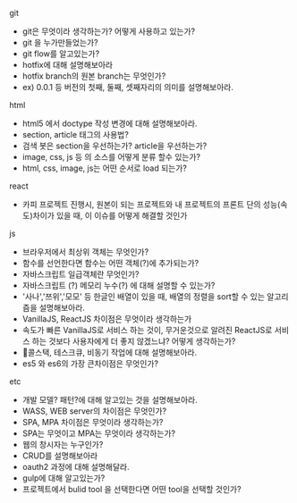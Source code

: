 git

- git은 무엇이라 생각하는가? 어떻게 사용하고 있는가?
- git 을 누가만들었는가?
- git flow를 알고있는가?
- hotfix에 대해 설명해보아라
- hotfix branch의 원본 branch는 무엇인가?
- ex) 0.0.1 등 버전의 첫째, 둘째, 셋째자리의 의미를 설명해보아라.

html

- html5 에서 doctype 작성 변경에 대해 설명해보아라.
- section, article 태그의 사용법?
- 검색 봇은 section을 우선하는가? article을 우선하는가?
- image, css, js 등 의 소스를 어떻게 분류 할수 있는가?
- html, css, image, js는 어떤 순서로 load 되는가?

react

- 카피 프로젝트 진행시, 원본이 되는 프로젝트와 내 프로젝트의 프론트 단의 성능(속도)차이가 있을 때, 이 이슈를 어떻게 해결할 것인가

js

- 브라우저에서 최상위 객체는 무엇인가?
- 함수를 선언한다면 함수는 어떤 객체(?)에 추가되는가?
- 자바스크립트 일급객체란 무엇인가?
- 자바스크립트 (?) 메모리 누수(?) 에 대해 설명할 수 있는가?
- '사나','쯔위','모모' 등 한글인 배열이 있을 때, 배열의 정렬을 sort할 수 있는 알고리즘을 설명해보아라.
- VanillaJS, ReactJS 차이점은 무엇이라 생각하는가
- 속도가 빠른 VanillaJS로 서비스 하는 것이, 무거운것으로 알려진 ReactJS로 서비스 하는 것보다 사용자에게 더 좋지 않겠느냐? 어떻게 생각하는가?
- 콜스택, 테스크큐, 비동기 작업에 대해 설명해보아라.
- es5 와 es6의 가장 큰차이점은 무엇인가?

etc

- 개발 모델? 패턴?에 대해 알고있는 것을 설명해보아라.
- WASS, WEB server의 차이점은 무엇인가?
- SPA, MPA 차이점은 무엇이라 생각하는가?
- SPA는 무엇이고 MPA는 무엇이라 생각하는가?
- 웹의 창시자는 누구인가?
- CRUD를 설명해보아라
- oauth2 과정에 대해 설명해달라.
- gulp에 대해 알고있는가?
- 프로젝트에서 bulid tool 을 선택한다면 어떤 tool을 선택할 것인가?
